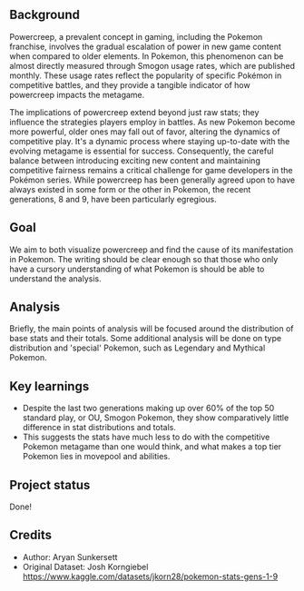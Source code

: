 <h2>Background</h2>

Powercreep, a prevalent concept in gaming, including the Pokemon franchise, involves the gradual escalation of power in new game content when compared to older elements. In Pokemon, this phenomenon can be almost directly measured through Smogon usage rates, which are published monthly. These usage rates reflect the popularity of specific Pokémon in competitive battles, and they provide a tangible indicator of how powercreep impacts the metagame. 

The implications of powercreep extend beyond just raw stats; they influence the strategies players employ in battles. As new Pokemon become more powerful, older ones may fall out of favor, altering the dynamics of competitive play. It's a dynamic process where staying up-to-date with the evolving metagame is essential for success. Consequently, the careful balance between introducing exciting new content and maintaining competitive fairness remains a critical challenge for game developers in the Pokémon series. While powercreep has been generally agreed upon to have always existed in some form or the other in Pokemon, the recent generations, 8 and 9, have been particularly egregious.




<h2>Goal</h2>

We aim to both visualize powercreep and find the cause of its manifestation in Pokemon. The writing should be clear enough so that those who only have a cursory understanding of what Pokemon is should be able to understand the analysis.



<h2>Analysis</h2>

Briefly, the main points of analysis will be focused around the distribution of base stats and their totals. Some additional analysis will be done on type distribution and 'special' Pokemon, such as Legendary and Mythical Pokemon.



<h2>Key learnings</h2>

- Despite the last two generations making up over 60% of the top 50 standard play, or OU, Smogon Pokemon, they show comparatively little difference in stat distributions and totals. 
- This suggests the stats have much less to do with the competitive Pokemon metagame than one would think, and what makes a top tier Pokemon lies in movepool and abilities.



<h2>Project status</h2>

Done!


<h2>Credits</h2>

- Author: Aryan Sunkersett
- Original Dataset: Josh Korngiebel https://www.kaggle.com/datasets/jkorn28/pokemon-stats-gens-1-9 